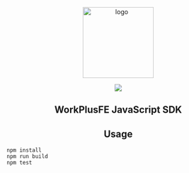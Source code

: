 <p align="center">
  <a href="https://workplusfe.github.io/sdk.js/" target="_blank">
    <img width="160" src="https://github.com/WorkPlusFE/sdk.js/blob/master/design/sdk-logo@2x.png?raw=true" alt="logo">
  </a>
</p>

<p align="center">
  <img src="https://travis-ci.org/WorkPlusFE/sdk.js.svg?branch=master">
</p>

<h2 align="center">WorkPlusFE JavaScript SDK</h2>

<h2 align="center">Usage</h2>

```
npm install
npm run build
npm test
```